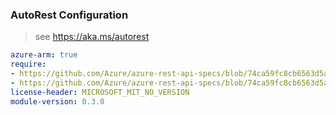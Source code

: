 ### AutoRest Configuration

> see https://aka.ms/autorest

``` yaml
azure-arm: true
require:
- https://github.com/Azure/azure-rest-api-specs/blob/74ca59fc8cb6563d5a9d66fb533b8622522143eb/specification/applicationinsights/resource-manager/readme.md
- https://github.com/Azure/azure-rest-api-specs/blob/74ca59fc8cb6563d5a9d66fb533b8622522143eb/specification/applicationinsights/resource-manager/readme.go.md
license-header: MICROSOFT_MIT_NO_VERSION
module-version: 0.3.0

```